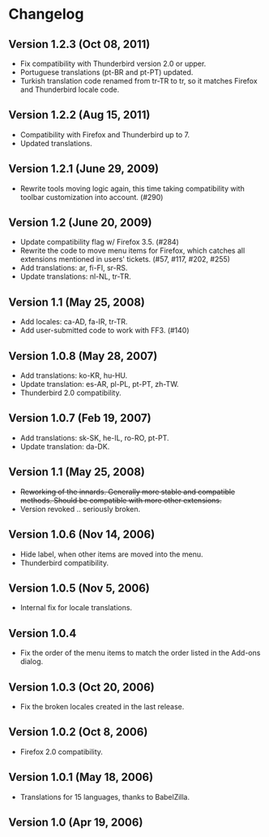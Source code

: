 # Changelog

## Version 1.2.3 (Oct 08, 2011)
- Fix compatibility with Thunderbird version 2.0 or upper.
- Portuguese translations (pt-BR and pt-PT) updated.
- Turkish translation code renamed from tr-TR to tr, so it matches Firefox and Thunderbird locale code.

## Version 1.2.2 (Aug 15, 2011)
- Compatibility with Firefox and Thunderbird up to 7.
- Updated translations.

## Version 1.2.1 (June 29, 2009)
- Rewrite tools moving logic again, this time taking compatibility with toolbar customization into account.  (#290)

## Version 1.2 (June 20, 2009)
- Update compatibility flag w/ Firefox 3.5. (#284)
- Rewrite the code to move menu items for Firefox, which catches all extensions mentioned in users' tickets. (#57, #117, #202, #255)
- Add translations: ar, fi-FI, sr-RS.
- Update translations: nl-NL, tr-TR.

## Version 1.1 (May 25, 2008)
- Add locales: ca-AD, fa-IR, tr-TR.
- Add user-submitted code to work with FF3. (#140)

## Version 1.0.8 (May 28, 2007)
- Add translations: ko-KR, hu-HU.
- Update translation: es-AR, pl-PL, pt-PT, zh-TW.
- Thunderbird 2.0 compatibility.

## Version 1.0.7 (Feb 19, 2007)
- Add translations: sk-SK, he-IL, ro-RO, pt-PT.
- Update translation: da-DK.

## Version 1.1 (May 25, 2008)
- ~~Reworking of the innards. Generally more stable and compatible methods. Should be compatible with more other extensions.~~
- Version revoked .. seriously broken.

## Version 1.0.6 (Nov 14, 2006)
- Hide label, when other items are moved into the menu.
- Thunderbird compatibility.

## Version 1.0.5 (Nov 5, 2006)
- Internal fix for locale translations.

## Version 1.0.4
- Fix the order of the menu items to match the order listed in the Add-ons dialog.

## Version 1.0.3 (Oct 20, 2006)
- Fix the broken locales created in the last release.

## Version 1.0.2 (Oct 8, 2006)
- Firefox 2.0 compatibility.

## Version 1.0.1 (May 18, 2006)
- Translations for 15 languages, thanks to BabelZilla.

## Version 1.0 (Apr 19, 2006)
